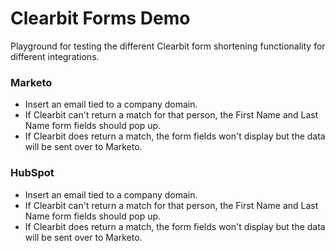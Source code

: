 # Clearbit Forms Demo

Playground for testing the different Clearbit form shortening functionality for different integrations.

### Marketo

- Insert an email tied to a company domain.
- If Clearbit can't return a match for that person, the First Name and Last Name form fields should pop up.
- If Clearbit does return a match, the form fields won't display but the data will be sent over to Marketo.

### HubSpot

- Insert an email tied to a company domain.
- If Clearbit can't return a match for that person, the First Name and Last Name form fields should pop up.
- If Clearbit does return a match, the form fields won't display but the data will be sent over to Marketo.
